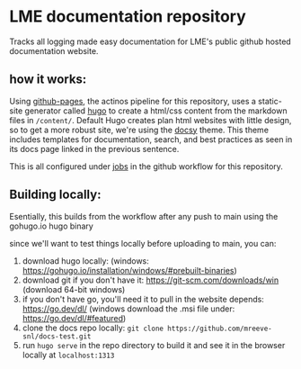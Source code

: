 # LME documentation repository

Tracks all logging made easy documentation for LME's public github hosted documentation website.

## how it works: 

Using [github-pages](https://pages.github.com/), the actinos pipeline for this repository, uses a static-site generator called [hugo](https://gohugo.io/) to create a html/css content from the markdown files in `/content/`. Default Hugo creates plan html websites with little design, so to get a more robust site, we're using the [docsy](https://www.docsy.dev/docs/) theme. This theme includes templates for documentation, search, and best practices as seen in its docs page linked in the previous sentence. 

This is all configured under [jobs](https://github.com/mreeve-snl/docs-test/blob/main/.github/workflows/hugo.yml#L29) in the github workflow for this repository. 

## Building locally: 

Esentially, this builds from the workflow after any push to main using the gohugo.io hugo binary

since we'll want to test things locally before uploading to main, you can:
 1. download hugo locally: (windows: https://gohugo.io/installation/windows/#prebuilt-binaries)
 2. download git if you don't have it: https://git-scm.com/downloads/win (download 64-bit windows)
 3. if you don't have go, you'll need it to pull in the website depends: https://go.dev/dl/ (windows download the .msi file under: https://go.dev/dl/#featured)
 4. clone the docs repo locally: `git clone https://github.com/mreeve-snl/docs-test.git`
 5. run `hugo serve` in the repo directory to build it and see it in the browser locally at `localhost:1313` 
